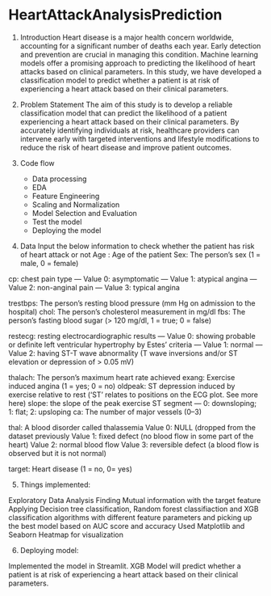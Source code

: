 # HeartAttackAnalysisPrediction
1. Introduction
Heart disease is a major health concern worldwide, accounting for a significant number of deaths each year. Early detection and prevention are crucial in managing this condition. Machine learning models offer a promising approach to predicting the likelihood of heart attacks based on clinical parameters. In this study, we have developed a classification model to predict whether a patient is at risk of experiencing a heart attack based on their clinical parameters.

2. Problem Statement
The aim of this study is to develop a reliable classification model that can predict the likelihood of a patient experiencing a heart attack based on their clinical parameters. By accurately identifying individuals at risk, healthcare providers can intervene early with targeted interventions and lifestyle modifications to reduce the risk of heart disease and improve patient outcomes.

3. Code flow

    * Data processing
    * EDA
    * Feature Engineering
    * Scaling and Normalization
    * Model Selection and Evaluation
    * Test the model
    * Deploying the model
    
4. Data
Input the below information to check whether the patient has risk of heart attack or not
Age : Age of the patient
Sex: The person’s sex (1 = male, 0 = female)

cp: chest pain type
— Value 0: asymptomatic
— Value 1: atypical angina
— Value 2: non-anginal pain
— Value 3: typical angina

trestbps: The person’s resting blood pressure (mm Hg on admission to the hospital)
chol: The person’s cholesterol measurement in mg/dl
fbs: The person’s fasting blood sugar (> 120 mg/dl, 1 = true; 0 = false)

restecg: resting electrocardiographic results
— Value 0: showing probable or definite left ventricular hypertrophy by Estes’ criteria
— Value 1: normal
— Value 2: having ST-T wave abnormality (T wave inversions and/or ST elevation or depression of > 0.05 mV)

thalach: The person’s maximum heart rate achieved
exang: Exercise induced angina (1 = yes; 0 = no)
oldpeak: ST depression induced by exercise relative to rest (‘ST’ relates to positions on the ECG plot. See more here)
slope: the slope of the peak exercise ST segment — 0: downsloping; 1: flat; 2: upsloping
ca: The number of major vessels (0–3)

thal: A blood disorder called thalassemia
Value 0: NULL (dropped from the dataset previously
Value 1: fixed defect (no blood flow in some part of the heart)
Value 2: normal blood flow
Value 3: reversible defect (a blood flow is observed but it is not normal)

target: Heart disease (1 = no, 0= yes)

5. Things implemented:

Exploratory Data Analysis
Finding Mutual information with the target feature
Applying Decision tree classification, Random forest classifiaction and XGB classification algorithms with different feature parameters and picking up the best model based on AUC score and accuracy
Used Matplotlib and Seaborn Heatmap for visualization

6. Deploying model:

Implemented the model in Streamlit.
XGB Model will predict whether a patient is at risk of experiencing a heart attack based on their clinical parameters.
